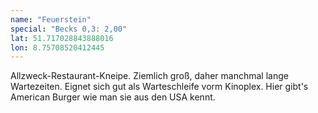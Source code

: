 ```yaml
---
name: "Feuerstein"
special: "Becks 0,3: 2,00"
lat: 51.717028843888016
lon: 8.75708520412445
---
```

Allzweck-Restaurant-Kneipe. Ziemlich groß, daher manchmal lange Wartezeiten. Eignet sich gut als Warteschleife vorm Kinoplex. Hier gibt's American Burger wie man sie aus den USA kennt.
